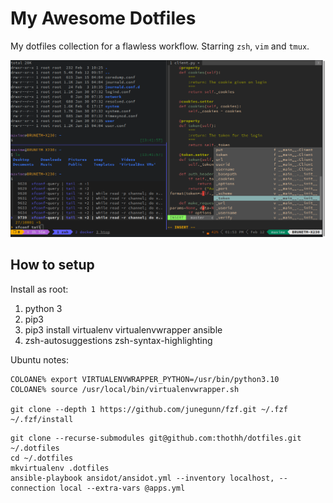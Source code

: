 # My Awesome Dotfiles

My dotfiles collection for a flawless workflow. Starring `zsh`, `vim` and `tmux`.

![Screenshot](screenshot.png)

## How to setup

Install as root:
1. python 3
2. pip3
3. pip3 install virtualenv virtualenvwrapper ansible
4. zsh-autosuggestions zsh-syntax-highlighting

Ubuntu notes:
```shell
COLOANE% export VIRTUALENVWRAPPER_PYTHON=/usr/bin/python3.10
COLOANE% source /usr/local/bin/virtualenvwrapper.sh

git clone --depth 1 https://github.com/junegunn/fzf.git ~/.fzf
~/.fzf/install
```



```shell
git clone --recurse-submodules git@github.com:thothh/dotfiles.git ~/.dotfiles
cd ~/.dotfiles
mkvirtualenv .dotfiles
ansible-playbook ansidot/ansidot.yml --inventory localhost, --connection local --extra-vars @apps.yml
```
